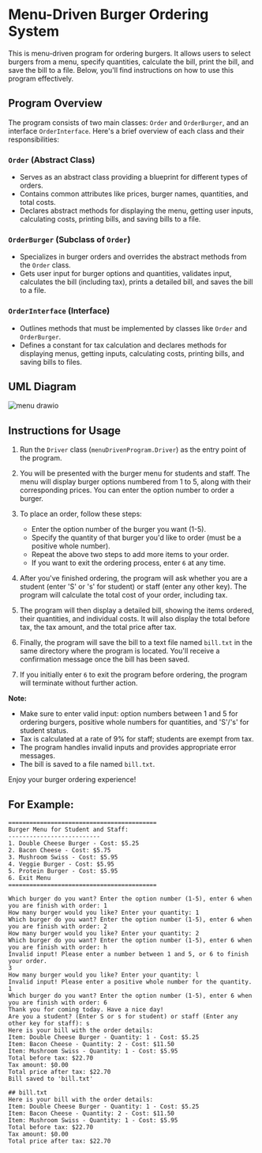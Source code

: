 # Menu-Driven Burger Ordering System
This is menu-driven program for ordering burgers. It allows users to select burgers from a menu, specify quantities, calculate the bill, print the bill, and save the bill to a file. Below, you'll find instructions on how to use this program effectively.

## Program Overview

The program consists of two main classes: `Order` and `OrderBurger`, and an interface `OrderInterface`. Here's a brief overview of each class and their responsibilities:

### `Order` (Abstract Class)
- Serves as an abstract class providing a blueprint for different types of orders.
- Contains common attributes like prices, burger names, quantities, and total costs.
- Declares abstract methods for displaying the menu, getting user inputs, calculating costs, printing bills, and saving bills to a file.

### `OrderBurger` (Subclass of `Order`)
- Specializes in burger orders and overrides the abstract methods from the `Order` class.
- Gets user input for burger options and quantities, validates input, calculates the bill (including tax), prints a detailed bill, and saves the bill to a file.

### `OrderInterface` (Interface)
- Outlines methods that must be implemented by classes like `Order` and `OrderBurger`.
- Defines a constant for tax calculation and declares methods for displaying menus, getting inputs, calculating costs, printing bills, and saving bills to files.

## UML Diagram
![menu drawio](https://github.com/nojchang/burger-menu-ordering-program/assets/69415781/1b6dff69-61be-4685-9524-aab34e4a3698)


## Instructions for Usage

1. Run the `Driver` class (`menuDrivenProgram.Driver`) as the entry point of the program.

2. You will be presented with the burger menu for students and staff. The menu will display burger options numbered from 1 to 5, along with their corresponding prices. You can enter the option number to order a burger.

3. To place an order, follow these steps:
   - Enter the option number of the burger you want (1-5).
   - Specify the quantity of that burger you'd like to order (must be a positive whole number).
   - Repeat the above two steps to add more items to your order.
   - If you want to exit the ordering process, enter `6` at any time.

4. After you've finished ordering, the program will ask whether you are a student (enter 'S' or 's' for student) or staff (enter any other key). The program will calculate the total cost of your order, including tax.

5. The program will then display a detailed bill, showing the items ordered, their quantities, and individual costs. It will also display the total before tax, the tax amount, and the total price after tax.

6. Finally, the program will save the bill to a text file named `bill.txt` in the same directory where the program is located. You'll receive a confirmation message once the bill has been saved.

7. If you initially enter `6` to exit the program before ordering, the program will terminate without further action.

**Note:**
- Make sure to enter valid input: option numbers between 1 and 5 for ordering burgers, positive whole numbers for quantities, and 'S'/'s' for student status.
- Tax is calculated at a rate of 9% for staff; students are exempt from tax.
- The program handles invalid inputs and provides appropriate error messages.
- The bill is saved to a file named `bill.txt`.

Enjoy your burger ordering experience!

## For Example:
``` 
==========================================
Burger Menu for Student and Staff:
--------------------------
1. Double Cheese Burger - Cost: $5.25
2. Bacon Cheese - Cost: $5.75
3. Mushroom Swiss - Cost: $5.95
4. Veggie Burger - Cost: $5.95
5. Protein Burger - Cost: $5.95
6. Exit Menu
==========================================

Which burger do you want? Enter the option number (1-5), enter 6 when you are finish with order: 1
How many burger would you like? Enter your quantity: 1
Which burger do you want? Enter the option number (1-5), enter 6 when you are finish with order: 2
How many burger would you like? Enter your quantity: 2
Which burger do you want? Enter the option number (1-5), enter 6 when you are finish with order: h
Invalid input! Please enter a number between 1 and 5, or 6 to finish your order.
3
How many burger would you like? Enter your quantity: l
Invalid input! Please enter a positive whole number for the quantity.
1
Which burger do you want? Enter the option number (1-5), enter 6 when you are finish with order: 6
Thank you for coming today. Have a nice day!
Are you a student? (Enter S or s for student) or staff (Enter any other key for staff): s
Here is your bill with the order details:
Item: Double Cheese Burger - Quantity: 1 - Cost: $5.25
Item: Bacon Cheese - Quantity: 2 - Cost: $11.50
Item: Mushroom Swiss - Quantity: 1 - Cost: $5.95
Total before tax: $22.70
Tax amount: $0.00
Total price after tax: $22.70
Bill saved to 'bill.txt'

## bill.txt
Here is your bill with the order details:
Item: Double Cheese Burger - Quantity: 1 - Cost: $5.25
Item: Bacon Cheese - Quantity: 2 - Cost: $11.50
Item: Mushroom Swiss - Quantity: 1 - Cost: $5.95
Total before tax: $22.70
Tax amount: $0.00
Total price after tax: $22.70
```
